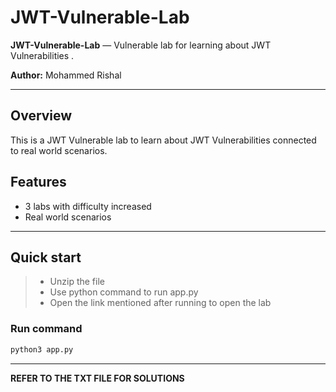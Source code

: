 # JWT-Vulnerable-Lab

**JWT-Vulnerable-Lab** — Vulnerable lab for learning about JWT Vulnerabilities .

**Author:** Mohammed Rishal

---

## Overview

This is a JWT Vulnerable lab to learn about JWT Vulnerabilities connected to real world scenarios.



## Features

- 3 labs with difficulty increased
- Real world scenarios


---

## Quick start

> - Unzip the file
> - Use python command to run app.py 
> - Open the link mentioned after running to open the lab


### Run command
```bash
python3 app.py
```
--- 

**REFER TO THE TXT FILE FOR SOLUTIONS**
